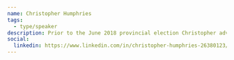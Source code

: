 ```yaml
---
name: Christopher Humphries
tags:
  - type/speaker
description: Prior to the June 2018 provincial election Christopher advised the President of the Ontario Treasury Board Secretariat on all IT related matters, including IT strategy, procurement, implementation, governance, and the Ontario Digital Service. Christopher has also held private sector project and project management roles and worked closely with senior executives at CGI - Canada to develop and implement corporate strategy.
social:
  linkedin: https://www.linkedin.com/in/christopher-humphries-26380123/
---
```


